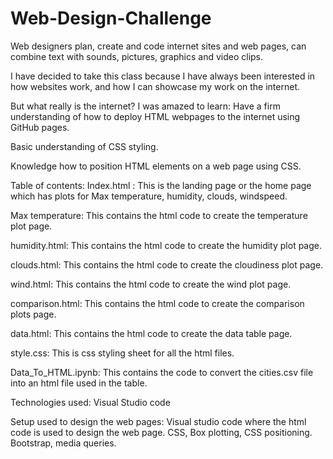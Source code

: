 # Web-Design-Challenge
Web designers plan, create and code internet sites and web pages, can combine text with sounds, pictures, graphics and video clips.

I have decided to take this class because I have always been interested in how websites work, and how I can showcase my work on the internet.

But what really is the internet? I was amazed to learn:
Have a firm understanding of how to deploy HTML webpages to the internet using GitHub pages.

Basic understanding of CSS styling.  

Knowledge how to position HTML elements on a web page using CSS.

Table of contents:
Index.html : This is the landing page or the home page which has plots for Max temperature, humidity, clouds, windspeed.

Max temperature: This contains the html code to create the temperature plot page.

humidity.html: This contains the html code to create the humidity plot page.

clouds.html: This contains the html code to create the cloudiness plot page.

wind.html: This contains the html code to create the wind plot page.

comparison.html: This contains the html code to create the comparison plots page.

data.html: This contains the html code to create the data table page.

style.css: This is css styling sheet for all the html files.

Data_To_HTML.ipynb: This contains the code to convert the cities.csv file into an html file used in the table.

Technologies used:
Visual Studio code

Setup used to design the web pages:
Visual studio code where the html code is used to design the web page.
CSS, Box plotting, CSS positioning.
Bootstrap, media queries. 



